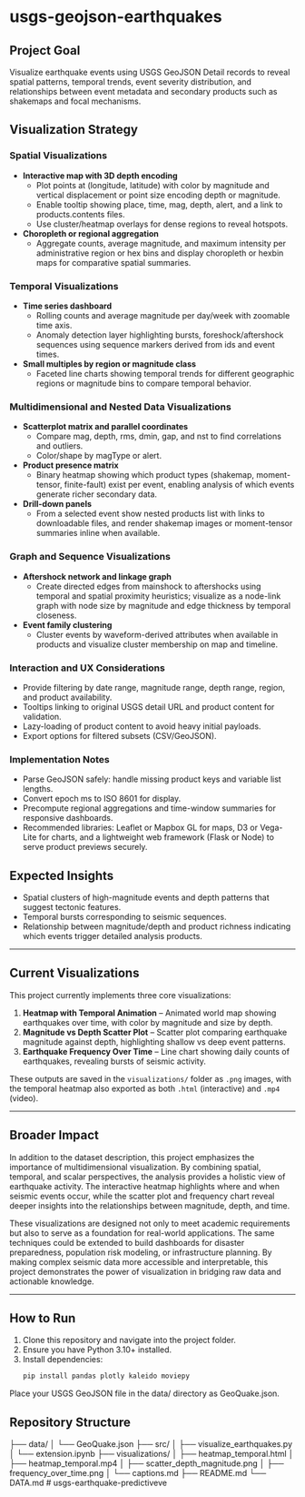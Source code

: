 # usgs-geojson-earthquakes

## Project Goal
Visualize earthquake events using USGS GeoJSON Detail records to reveal spatial patterns, temporal trends, event severity distribution, and relationships between event metadata and secondary products such as shakemaps and focal mechanisms.

## Visualization Strategy

### Spatial Visualizations
- **Interactive map with 3D depth encoding**
  - Plot points at (longitude, latitude) with color by magnitude and vertical displacement or point size encoding depth or magnitude.
  - Enable tooltip showing place, time, mag, depth, alert, and a link to products.contents files.
  - Use cluster/heatmap overlays for dense regions to reveal hotspots.
- **Choropleth or regional aggregation**
  - Aggregate counts, average magnitude, and maximum intensity per administrative region or hex bins and display choropleth or hexbin maps for comparative spatial summaries.

### Temporal Visualizations
- **Time series dashboard**
  - Rolling counts and average magnitude per day/week with zoomable time axis.
  - Anomaly detection layer highlighting bursts, foreshock/aftershock sequences using sequence markers derived from ids and event times.
- **Small multiples by region or magnitude class**
  - Faceted line charts showing temporal trends for different geographic regions or magnitude bins to compare temporal behavior.

### Multidimensional and Nested Data Visualizations
- **Scatterplot matrix and parallel coordinates**
  - Compare mag, depth, rms, dmin, gap, and nst to find correlations and outliers.
  - Color/shape by magType or alert.
- **Product presence matrix**
  - Binary heatmap showing which product types (shakemap, moment-tensor, finite-fault) exist per event, enabling analysis of which events generate richer secondary data.
- **Drill-down panels**
  - From a selected event show nested products list with links to downloadable files, and render shakemap images or moment-tensor summaries inline when available.

### Graph and Sequence Visualizations
- **Aftershock network and linkage graph**
  - Create directed edges from mainshock to aftershocks using temporal and spatial proximity heuristics; visualize as a node-link graph with node size by magnitude and edge thickness by temporal closeness.
- **Event family clustering**
  - Cluster events by waveform-derived attributes when available in products and visualize cluster membership on map and timeline.

### Interaction and UX Considerations
- Provide filtering by date range, magnitude range, depth range, region, and product availability.
- Tooltips linking to original USGS detail URL and product content for validation.
- Lazy-loading of product content to avoid heavy initial payloads.
- Export options for filtered subsets (CSV/GeoJSON).

### Implementation Notes
- Parse GeoJSON safely: handle missing product keys and variable list lengths.
- Convert epoch ms to ISO 8601 for display.
- Precompute regional aggregations and time-window summaries for responsive dashboards.
- Recommended libraries: Leaflet or Mapbox GL for maps, D3 or Vega-Lite for charts, and a lightweight web framework (Flask or Node) to serve product previews securely.

## Expected Insights
- Spatial clusters of high-magnitude events and depth patterns that suggest tectonic features.
- Temporal bursts corresponding to seismic sequences.
- Relationship between magnitude/depth and product richness indicating which events trigger detailed analysis products.

---

## Current Visualizations
This project currently implements three core visualizations:
1. **Heatmap with Temporal Animation** – Animated world map showing earthquakes over time, with color by magnitude and size by depth.
2. **Magnitude vs Depth Scatter Plot** – Scatter plot comparing earthquake magnitude against depth, highlighting shallow vs deep event patterns.
3. **Earthquake Frequency Over Time** – Line chart showing daily counts of earthquakes, revealing bursts of seismic activity.

These outputs are saved in the `visualizations/` folder as `.png` images, with the temporal heatmap also exported as both `.html` (interactive) and `.mp4` (video).

---

## Broader Impact
In addition to the dataset description, this project emphasizes the importance of multidimensional visualization. By combining spatial, temporal, and scalar perspectives, the analysis provides a holistic view of earthquake activity. The interactive heatmap highlights where and when seismic events occur, while the scatter plot and frequency chart reveal deeper insights into the relationships between magnitude, depth, and time.

These visualizations are designed not only to meet academic requirements but also to serve as a foundation for real-world applications. The same techniques could be extended to build dashboards for disaster preparedness, population risk modeling, or infrastructure planning. By making complex seismic data more accessible and interpretable, this project demonstrates the power of visualization in bridging raw data and actionable knowledge.

---

## How to Run

1. Clone this repository and navigate into the project folder.
2. Ensure you have Python 3.10+ installed.
3. Install dependencies:
   ```bash
   pip install pandas plotly kaleido moviepy

Place your USGS GeoJSON file in the data/ directory as GeoQuake.json.

## Repository Structure

├── data/
│   └── GeoQuake.json
├── src/
│   ├── visualize_earthquakes.py
│   └── extension.ipynb
├── visualizations/
│   ├── heatmap_temporal.html
│   ├── heatmap_temporal.mp4
│   ├── scatter_depth_magnitude.png
│   ├── frequency_over_time.png
│   └── captions.md
├── README.md
└── DATA.md   # usgs-earthquake-predictiveve
